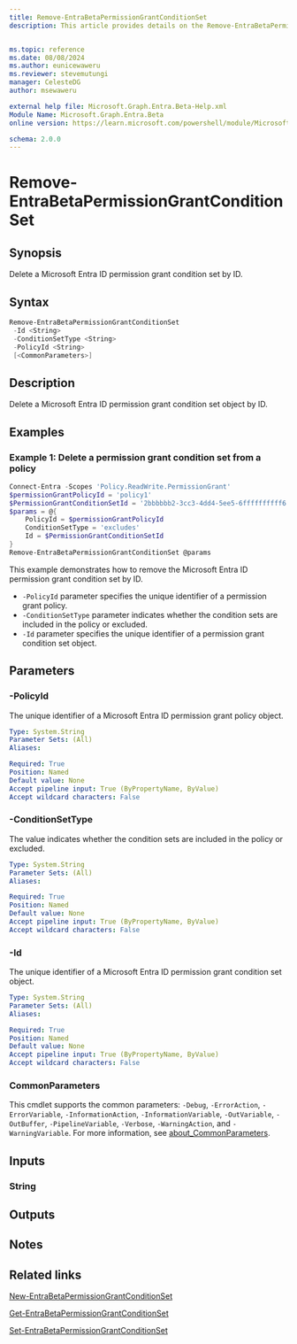 ```yaml
---
title: Remove-EntraBetaPermissionGrantConditionSet
description: This article provides details on the Remove-EntraBetaPermissionGrantConditionSet command.


ms.topic: reference
ms.date: 08/08/2024
ms.author: eunicewaweru
ms.reviewer: stevemutungi
manager: CelesteDG
author: msewaweru

external help file: Microsoft.Graph.Entra.Beta-Help.xml
Module Name: Microsoft.Graph.Entra.Beta
online version: https://learn.microsoft.com/powershell/module/Microsoft.Graph.Entra.Beta/Remove-EntraBetaPermissionGrantConditionSet

schema: 2.0.0
---
```


# Remove-EntraBetaPermissionGrantConditionSet

## Synopsis

Delete a Microsoft Entra ID permission grant condition set by ID.

## Syntax

```powershell
Remove-EntraBetaPermissionGrantConditionSet
 -Id <String>
 -ConditionSetType <String>
 -PolicyId <String>
 [<CommonParameters>]
```

## Description

Delete a Microsoft Entra ID permission grant condition set object by ID.

## Examples

### Example 1: Delete a permission grant condition set from a policy

```powershell
Connect-Entra -Scopes 'Policy.ReadWrite.PermissionGrant'
$permissionGrantPolicyId = 'policy1'
$PermissionGrantConditionSetId = '2bbbbbb2-3cc3-4dd4-5ee5-6ffffffffff6'
$params = @{
    PolicyId = $permissionGrantPolicyId
    ConditionSetType = 'excludes'
    Id = $PermissionGrantConditionSetId
}
Remove-EntraBetaPermissionGrantConditionSet @params
```

This example demonstrates how to remove the Microsoft Entra ID permission grant condition set by ID.

- `-PolicyId` parameter specifies the unique identifier of a permission grant policy.
- `-ConditionSetType` parameter indicates whether the condition sets are included in the policy or excluded.
- `-Id` parameter specifies the unique identifier of a permission grant condition set object.

## Parameters

### -PolicyId

The unique identifier of a Microsoft Entra ID permission grant policy object.

```yaml
Type: System.String
Parameter Sets: (All)
Aliases:

Required: True
Position: Named
Default value: None
Accept pipeline input: True (ByPropertyName, ByValue)
Accept wildcard characters: False
```

### -ConditionSetType

The value indicates whether the condition sets are included in the policy or excluded.

```yaml
Type: System.String
Parameter Sets: (All)
Aliases:

Required: True
Position: Named
Default value: None
Accept pipeline input: True (ByPropertyName, ByValue)
Accept wildcard characters: False
```

### -Id

The unique identifier of a Microsoft Entra ID permission grant condition set object.

```yaml
Type: System.String
Parameter Sets: (All)
Aliases:

Required: True
Position: Named
Default value: None
Accept pipeline input: True (ByPropertyName, ByValue)
Accept wildcard characters: False
```

### CommonParameters

This cmdlet supports the common parameters: `-Debug`, `-ErrorAction`, `-ErrorVariable`, `-InformationAction`, `-InformationVariable`, `-OutVariable`, `-OutBuffer`, `-PipelineVariable`, `-Verbose`, `-WarningAction`, and `-WarningVariable`. For more information, see [about_CommonParameters](https://go.microsoft.com/fwlink/?LinkID=113216).

## Inputs

### String

## Outputs

## Notes

## Related links

[New-EntraBetaPermissionGrantConditionSet](New-EntraBetaPermissionGrantConditionSet.md)

[Get-EntraBetaPermissionGrantConditionSet](Get-EntraBetaPermissionGrantConditionSet.md)

[Set-EntraBetaPermissionGrantConditionSet](Set-EntraBetaPermissionGrantConditionSet.md)
